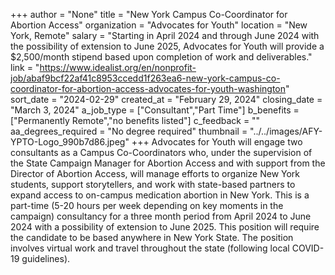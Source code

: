 +++
author = "None"
title = "New York Campus Co-Coordinator for Abortion Access"
organization = "Advocates for Youth"
location = "New York, Remote"
salary = "Starting in April 2024  and through June 2024 with the possibility of extension to June 2025, Advocates for Youth will provide a $2,500/month stipend based upon completion of work and deliverables."
link = "https://www.idealist.org/en/nonprofit-job/abaf9bcf22af41c8953ccedd1f263ea6-new-york-campus-co-coordinator-for-abortion-access-advocates-for-youth-washington"
sort_date = "2024-02-29"
created_at = "February 29, 2024"
closing_date = "March 3, 2024"
a_job_type = ["Consultant","Part Time"]
b_benefits = ["Permanently Remote","no benefits listed"]
c_feedback = ""
aa_degrees_required = "No degree required"
thumbnail = "../../images/AFY-YPTO-Logo_990b7d86.jpeg"
+++
Advocates for Youth will engage two consultants as a Campus Co-Coordinators who, under the supervision of the State Campaign Manager for Abortion Access and with support from the Director of Abortion Access, will manage efforts to organize New York students, support storytellers, and work with state-based partners to expand access to on-campus medication abortion in New York. This is a part-time (5-20 hours per week depending on key moments in the campaign) consultancy for a three month period from April 2024 to June 2024 with a possibility of extension to June 2025.
This position will require the candidate to be based anywhere in New York State. The position involves virtual work and travel throughout the state (following local COVID-19 guidelines). 